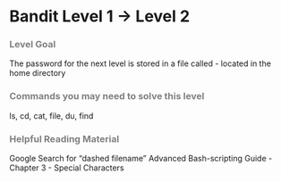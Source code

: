 Bandit Level 1 → Level 2
========================

### <font color="grey">Level Goal</font>

The password for the next level is stored in a file called - located in the home directory

### <font color="grey">Commands you may need to solve this level</font>

ls, cd, cat, file, du, find

### <font color="grey">Helpful Reading Material</font>

Google Search for “dashed filename”
Advanced Bash-scripting Guide - Chapter 3 - Special Characters